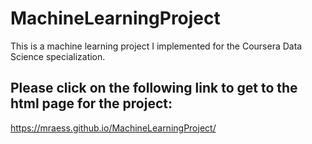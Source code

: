 # MachineLearningProject

This is a machine learning project I implemented for the Coursera Data Science specialization.

## Please click on the following link to get to the html page for the project:

https://mraess.github.io/MachineLearningProject/
